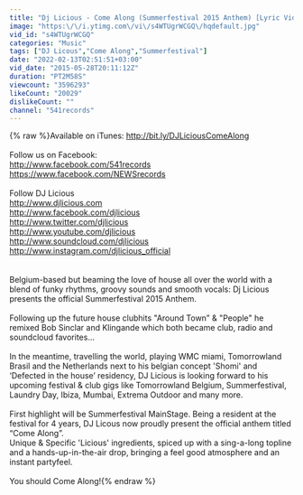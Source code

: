 ```yaml
---
title: "Dj Licious - Come Along (Summerfestival 2015 Anthem) [Lyric Video]"
image: "https:\/\/i.ytimg.com\/vi\/s4WTUgrWCGQ\/hqdefault.jpg"
vid_id: "s4WTUgrWCGQ"
categories: "Music"
tags: ["DJ Licous","Come Along","Summerfestival"]
date: "2022-02-13T02:51:51+03:00"
vid_date: "2015-05-28T20:11:12Z"
duration: "PT2M58S"
viewcount: "3596293"
likeCount: "20029"
dislikeCount: ""
channel: "541records"
---
```

{% raw %}Available on iTunes: <a rel="nofollow" target="blank" href="http://bit.ly/DJLiciousComeAlong">http://bit.ly/DJLiciousComeAlong</a><br /><br />Follow us on Facebook: <br /><a rel="nofollow" target="blank" href="http://www.facebook.com/541records">http://www.facebook.com/541records</a><br /><a rel="nofollow" target="blank" href="https://www.facebook.com/NEWSrecords">https://www.facebook.com/NEWSrecords</a><br /><br />Follow DJ Licious<br /><a rel="nofollow" target="blank" href="http://www.djlicious.com">http://www.djlicious.com</a><br /><a rel="nofollow" target="blank" href="http://www.facebook.com/djlicious">http://www.facebook.com/djlicious</a><br /><a rel="nofollow" target="blank" href="http://www.twitter.com/djlicious">http://www.twitter.com/djlicious</a><br /><a rel="nofollow" target="blank" href="http://www.youtube.com/djlicious">http://www.youtube.com/djlicious</a><br /><a rel="nofollow" target="blank" href="http://www.soundcloud.com/djlicious">http://www.soundcloud.com/djlicious</a><br /><a rel="nofollow" target="blank" href="http://www.instagram.com/djlicious_official">http://www.instagram.com/djlicious_official</a><br /><br /><br />Belgium-based but beaming the love of house all over the world with a blend of funky rhythms, groovy sounds and smooth vocals: Dj Licious presents the official Summerfestival 2015 Anthem.<br /><br />Following up the future house clubhits &quot;Around Town” &amp; &quot;People&quot; he remixed Bob Sinclar and Klingande which both became club, radio and soundcloud favorites… <br /><br />In the meantime, travelling the world, playing WMC miami, Tomorrowland Brasil and the Netherlands next to his belgian concept 'Shomi' and ‘Defected in the house’ residency, DJ Licious is looking forward to his upcoming festival &amp; club gigs like Tomorrowland Belgium, Summerfestival, Laundry Day, Ibiza, Mumbai, Extrema Outdoor and many more. <br /><br />First highlight will be Summerfestival MainStage. Being a resident at the festival for 4 years, DJ Licous now proudly present the official anthem titled “Come Along”.<br />Unique &amp; Specific 'Licious' ingredients, spiced up with a sing-a-long topline and a hands-up-in-the-air drop, bringing a feel good atmosphere and an instant partyfeel. <br /><br />You should Come Along!{% endraw %}
